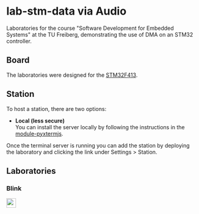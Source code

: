 # lab-stm-data via Audio
Laboratories for the course "Software Development for Embedded Systems" at the TU Freiberg, demonstrating the use of DMA on an STM32 controller.


## Board
The laboratories were designed for the [STM32F413](https://www.st.com/en/evaluation-tools/nucleo-f413zh.html).


## Station
To host a station, there are two options:

- **Local (less secure)**  
  You can install the server locally by following the instructions in the [module-pyxtermjs](https://github.com/edrys-labs/module-pyxtermjs).

Once the terminal server is running you can add the station by deploying the laboratory and clicking the link under Settings > Station.


## Laboratories
### Blink
[<img src="https://img.shields.io/badge/%F0%9F%9A%80%20-%20Deploy%20Lab%20-%20light?style=plastic" height="25" />](https://edrys-labs.github.io/?/deploy/https://raw.githubusercontent.com/DM-3/lab-stm-adc-dma/main/laboratory/blink.yaml)
